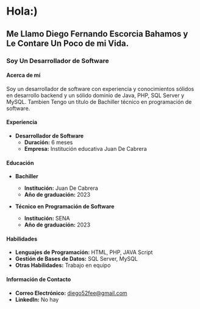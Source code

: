 # Hola:)

## Me Llamo Diego Fernando Escorcia Bahamos y Le Contare Un Poco de  mi Vida.

### Soy Un Desarrollador de Software

#### Acerca de mí
Soy un desarrollador de software con experiencia y conocimientos sólidos en desarrollo backend y un sólido dominio de Java, PHP, SQL Server y MySQL. Tambien Tengo un título de Bachiller técnico en programación de software.

#### Experiencia
- **Desarrollador de Software**
  - **Duración:** 6 meses
  - **Empresa:** Institución educativa Juan De Cabrera
  

#### Educación
- **Bachiller**
  - **Institución:** Juan De Cabrera
  - **Año de graduación:** 2023

- **Técnico en Programación de Software**
  - **Institución:** SENA
  - **Año de graduación:** 2023

#### Habilidades
- **Lenguajes de Programación:** HTML, PHP, JAVA Script 
- **Gestión de Bases de Datos:** SQL Server, MySQL
- **Otras Habilidades:** Trabajo en equipo

#### Información de Contacto
- **Correo Electrónico:** diego52fee@gmail.com
- **LinkedIn:** No hay

